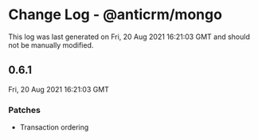 # Change Log - @anticrm/mongo

This log was last generated on Fri, 20 Aug 2021 16:21:03 GMT and should not be manually modified.

## 0.6.1
Fri, 20 Aug 2021 16:21:03 GMT

### Patches

- Transaction ordering

